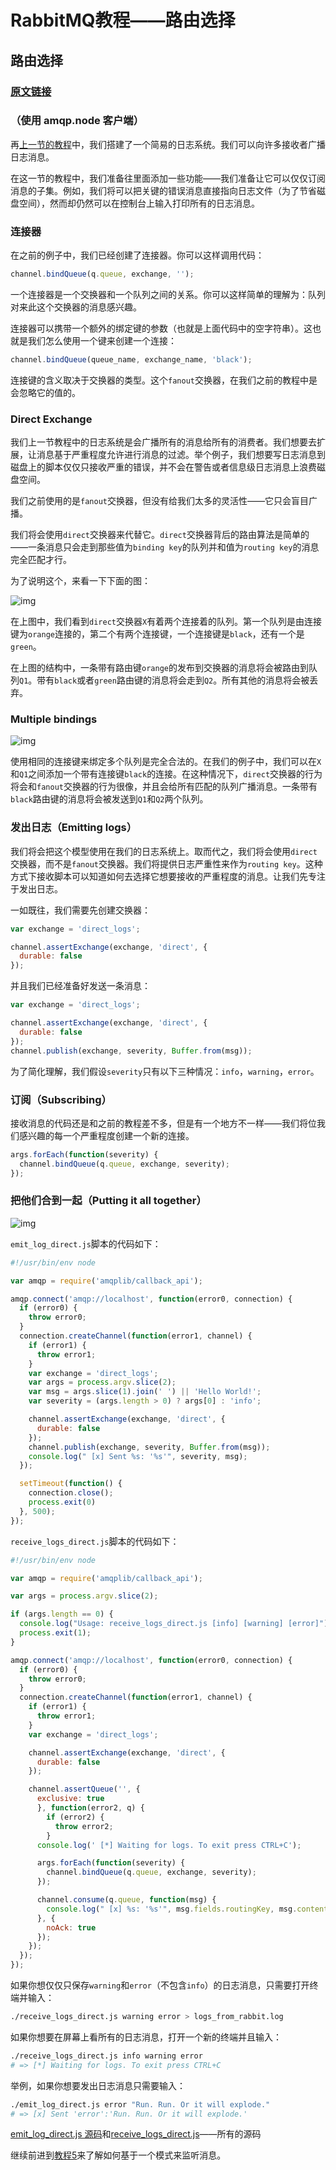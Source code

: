 # RabbitMQ教程——路由选择

## 路由选择

### [原文链接](https://www.rabbitmq.com/tutorials/tutorial-three-javascript.html)

### （使用 amqp.node 客户端）

再[上一节的教程](https://www.rabbitmq.com/tutorials/tutorial-three-javascript.html)中，我们搭建了一个简易的日志系统。我们可以向许多接收者广播日志消息。

在这一节的教程中，我们准备往里面添加一些功能——我们准备让它可以仅仅订阅消息的子集。例如，我们将可以把关键的错误消息直接指向日志文件（为了节省磁盘空间），然而却仍然可以在控制台上输入打印所有的日志消息。

### 连接器

在之前的例子中，我们已经创建了连接器。你可以这样调用代码：

```javascript
channel.bindQueue(q.queue, exchange, '');
```

一个连接器是一个交换器和一个队列之间的关系。你可以这样简单的理解为：队列对来此这个交换器的消息感兴趣。

连接器可以携带一个额外的绑定键的参数（也就是上面代码中的空字符串）。这也就是我们怎么使用一个键来创建一个连接：

```JavaScript
channel.bindQueue(queue_name, exchange_name, 'black');
```

连接键的含义取决于交换器的类型。这个`fanout`交换器，在我们之前的教程中是会忽略它的值的。

### Direct Exchange

我们上一节教程中的日志系统是会广播所有的消息给所有的消费者。我们想要去扩展，让消息基于严重程度允许进行消息的过滤。举个例子，我们想要写日志消息到磁盘上的脚本仅仅只接收严重的错误，并不会在警告或者信息级日志消息上浪费磁盘空间。

我们之前使用的是`fanout`交换器，但没有给我们太多的灵活性——它只会盲目广播。

我们将会使用`direct`交换器来代替它。`direct`交换器背后的路由算法是简单的——一条消息只会走到那些值为`binding key`的队列并和值为`routing key`的消息完全匹配才行。

为了说明这个，来看一下下面的图：

![img](https://www.rabbitmq.com/img/tutorials/direct-exchange.png)

在上图中，我们看到`direct`交换器`X`有着两个连接着的队列。第一个队列是由连接键为`orange`连接的，第二个有两个连接键，一个连接键是`black`，还有一个是`green`。

在上图的结构中，一条带有路由键`orange`的发布到交换器的消息将会被路由到队列`Q1`。带有`black`或者`green`路由键的消息将会走到`Q2`。所有其他的消息将会被丢弃。

### Multiple bindings

![img](https://www.rabbitmq.com/img/tutorials/direct-exchange-multiple.png)

使用相同的连接键来绑定多个队列是完全合法的。在我们的例子中，我们可以在`X`和`Q1`之间添加一个带有连接键`black`的连接。在这种情况下，`direct`交换器的行为将会和`fanout`交换器的行为很像，并且会给所有匹配的队列广播消息。一条带有`black`路由键的消息将会被发送到`Q1`和`Q2`两个队列。

### 发出日志（Emitting logs）

我们将会把这个模型使用在我们的日志系统上。取而代之，我们将会使用`direct`交换器，而不是`fanout`交换器。我们将提供日志严重性来作为`routing key`。这种方式下接收脚本可以知道如何去选择它想要接收的严重程度的消息。让我们先专注于发出日志。

一如既往，我们需要先创建交换器：

```javascript
var exchange = 'direct_logs';

channel.assertExchange(exchange, 'direct', {
  durable: false
});
```

并且我们已经准备好发送一条消息：

```javascript
var exchange = 'direct_logs';

channel.assertExchange(exchange, 'direct', {
  durable: false
});
channel.publish(exchange, severity, Buffer.from(msg));
```

为了简化理解，我们假设`severity`只有以下三种情况：`info`，`warning`，`error`。

### 订阅（Subscribing）

接收消息的代码还是和之前的教程差不多，但是有一个地方不一样——我们将位我们感兴趣的每一个严重程度创建一个新的连接。

```javascript
args.forEach(function(severity) {
  channel.bindQueue(q.queue, exchange, severity);
});
```

### 把他们合到一起（Putting it all together）

![img](https://www.rabbitmq.com/img/tutorials/python-four.png)

`emit_log_direct.js`脚本的代码如下：

```javascript
#!/usr/bin/env node

var amqp = require('amqplib/callback_api');

amqp.connect('amqp://localhost', function(error0, connection) {
  if (error0) {
    throw error0;
  }
  connection.createChannel(function(error1, channel) {
    if (error1) {
      throw error1;
    }
    var exchange = 'direct_logs';
    var args = process.argv.slice(2);
    var msg = args.slice(1).join(' ') || 'Hello World!';
    var severity = (args.length > 0) ? args[0] : 'info';

    channel.assertExchange(exchange, 'direct', {
      durable: false
    });
    channel.publish(exchange, severity, Buffer.from(msg));
    console.log(" [x] Sent %s: '%s'", severity, msg);
  });

  setTimeout(function() {
    connection.close();
    process.exit(0)
  }, 500);
});
```

`receive_logs_direct.js`脚本的代码如下：

```javascript
#!/usr/bin/env node

var amqp = require('amqplib/callback_api');

var args = process.argv.slice(2);

if (args.length == 0) {
  console.log("Usage: receive_logs_direct.js [info] [warning] [error]");
  process.exit(1);
}

amqp.connect('amqp://localhost', function(error0, connection) {
  if (error0) {
    throw error0;
  }
  connection.createChannel(function(error1, channel) {
    if (error1) {
      throw error1;
    }
    var exchange = 'direct_logs';

    channel.assertExchange(exchange, 'direct', {
      durable: false
    });

    channel.assertQueue('', {
      exclusive: true
      }, function(error2, q) {
        if (error2) {
          throw error2;
        }
      console.log(' [*] Waiting for logs. To exit press CTRL+C');

      args.forEach(function(severity) {
        channel.bindQueue(q.queue, exchange, severity);
      });

      channel.consume(q.queue, function(msg) {
        console.log(" [x] %s: '%s'", msg.fields.routingKey, msg.content.toString());
      }, {
        noAck: true
      });
    });
  });
});
```

如果你想仅仅只保存`warning`和`error`（不包含`info`）的日志消息，只需要打开终端并输入：

```bash
./receive_logs_direct.js warning error > logs_from_rabbit.log
```

如果你想要在屏幕上看所有的日志消息，打开一个新的终端并且输入：

```bash
./receive_logs_direct.js info warning error
# => [*] Waiting for logs. To exit press CTRL+C
```

举例，如果你想要发出日志消息只需要输入：

```bash
./emit_log_direct.js error "Run. Run. Or it will explode."
# => [x] Sent 'error':'Run. Run. Or it will explode.'
```

[emit_log_direct.js 源码](https://github.com/rabbitmq/rabbitmq-tutorials/blob/master/javascript-nodejs/src/emit_log_direct.js)和[receive_logs_direct.js](https://github.com/rabbitmq/rabbitmq-tutorials/blob/master/javascript-nodejs/src/receive_logs_direct.js)——所有的源码

继续前进到[教程5](https://www.rabbitmq.com/tutorials/tutorial-five-javascript.html)来了解如何基于一个模式来监听消息。

